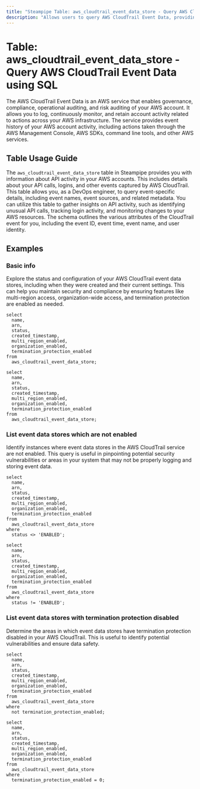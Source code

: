 ```yaml
---
title: "Steampipe Table: aws_cloudtrail_event_data_store - Query AWS CloudTrail Event Data using SQL"
description: "Allows users to query AWS CloudTrail Event Data, providing information about API activity in AWS accounts. This includes details about API calls, logins, and other events captured by AWS CloudTrail."
---
```


# Table: aws_cloudtrail_event_data_store - Query AWS CloudTrail Event Data using SQL

The AWS CloudTrail Event Data is an AWS service that enables governance, compliance, operational auditing, and risk auditing of your AWS account. It allows you to log, continuously monitor, and retain account activity related to actions across your AWS infrastructure. The service provides event history of your AWS account activity, including actions taken through the AWS Management Console, AWS SDKs, command line tools, and other AWS services.

## Table Usage Guide

The `aws_cloudtrail_event_data_store` table in Steampipe provides you with information about API activity in your AWS accounts. This includes details about your API calls, logins, and other events captured by AWS CloudTrail. This table allows you, as a DevOps engineer, to query event-specific details, including event names, event sources, and related metadata. You can utilize this table to gather insights on API activity, such as identifying unusual API calls, tracking login activity, and monitoring changes to your AWS resources. The schema outlines the various attributes of the CloudTrail event for you, including the event ID, event time, event name, and user identity.

## Examples

### Basic info
Explore the status and configuration of your AWS CloudTrail event data stores, including when they were created and their current settings. This can help you maintain security and compliance by ensuring features like multi-region access, organization-wide access, and termination protection are enabled as needed.

```sql+postgres
select
  name,
  arn,
  status,
  created_timestamp,
  multi_region_enabled,
  organization_enabled,
  termination_protection_enabled
from
  aws_cloudtrail_event_data_store;
```

```sql+sqlite
select
  name,
  arn,
  status,
  created_timestamp,
  multi_region_enabled,
  organization_enabled,
  termination_protection_enabled
from
  aws_cloudtrail_event_data_store;
```

### List event data stores which are not enabled
Identify instances where event data stores in the AWS CloudTrail service are not enabled. This query is useful in pinpointing potential security vulnerabilities or areas in your system that may not be properly logging and storing event data.

```sql+postgres
select
  name,
  arn,
  status,
  created_timestamp,
  multi_region_enabled,
  organization_enabled,
  termination_protection_enabled
from
  aws_cloudtrail_event_data_store
where
  status <> 'ENABLED';
```

```sql+sqlite
select
  name,
  arn,
  status,
  created_timestamp,
  multi_region_enabled,
  organization_enabled,
  termination_protection_enabled
from
  aws_cloudtrail_event_data_store
where
  status != 'ENABLED';
```

### List event data stores with termination protection disabled
Determine the areas in which event data stores have termination protection disabled in your AWS CloudTrail. This is useful to identify potential vulnerabilities and ensure data safety.

```sql+postgres
select
  name,
  arn,
  status,
  created_timestamp,
  multi_region_enabled,
  organization_enabled,
  termination_protection_enabled
from
  aws_cloudtrail_event_data_store
where
  not termination_protection_enabled;
```

```sql+sqlite
select
  name,
  arn,
  status,
  created_timestamp,
  multi_region_enabled,
  organization_enabled,
  termination_protection_enabled
from
  aws_cloudtrail_event_data_store
where
  termination_protection_enabled = 0;
```